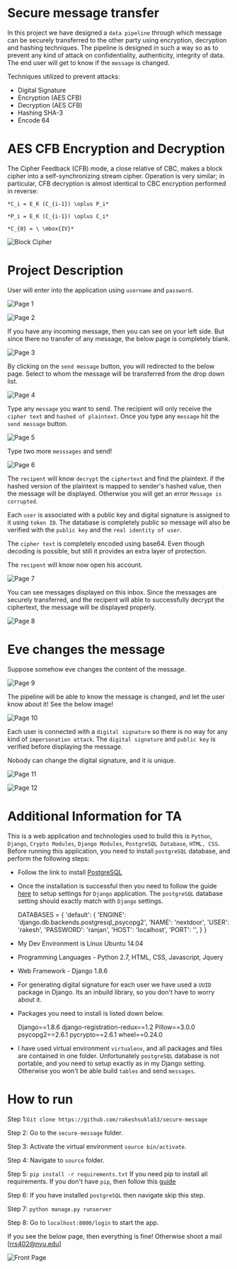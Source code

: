 # Secure message transfer 

In this project we have designed a `data pipeline` through which message can be securely transferred to the other party using encryption, decryption and hashing techniques. The pipeline is designed in such a way so as to prevent any kind of attack on confidentiality, authenticity, integrity of data. The end user will get to know if the `message` is changed.

Techniques utilized to prevent attacks:

* Digital Signature
* Encryption (AES CFB)
* Decryption (AES CFB)
* Hashing SHA-3
* Encode 64 

# AES CFB Encryption and Decryption
 
The Cipher Feedback (CFB) mode, a close relative of CBC, makes a block cipher into a self-synchronizing stream cipher. Operation is very similar; in particular, CFB decryption is almost identical to CBC encryption performed in reverse:

    *C_i = E_K (C_{i-1}) \oplus P_i*
    
    *P_i = E_K (C_{i-1}) \oplus C_i*
    
    *C_{0} = \ \mbox{IV}*

![Block Cipher](https://github.com/rakeshsukla53/secure-message/blob/master/static_cdn/staticfiles/img/Block_cipher.png)

# Project Description

User will enter into the application using `username` and `password`.

![Page 1](https://github.com/rakeshsukla53/secure-message/blob/master/static_cdn/staticfiles/img/Page%201.png)

![Page 2](https://github.com/rakeshsukla53/secure-message/blob/master/static_cdn/staticfiles/img/Page%202.png)

If you have any incoming message, then you can see on your left side. But since there no transfer of any message, the below page is completely blank.

![Page 3](https://github.com/rakeshsukla53/secure-message/blob/master/static_cdn/staticfiles/img/Page%203.png)

By clicking on the `send message` button, you will redirected to the below page. Select to whom the message will be transferred from the drop down list.
 
![Page 4](https://github.com/rakeshsukla53/secure-message/blob/master/static_cdn/staticfiles/img/Page%204.png)

Type any `message` you want to send. The recipient will only receive the `cipher text` and `hashed of plaintext`. Once you type any `message` hit the `send message` button.

![Page 5](https://github.com/rakeshsukla53/secure-message/blob/master/static_cdn/staticfiles/img/Page%205.png)

Type two more `messsages` and send!

![Page 6](https://github.com/rakeshsukla53/secure-message/blob/master/static_cdn/staticfiles/img/Page%206.png)

The `recipent` will know `decrypt` the `ciphertext` and find the plaintext. if the hashed version of the plaintext is mapped to sender's hashed value, then the message will be displayed. Otherwise you will get an error `Message is corrupted`.

Each `user` is associated with a public key and digital signature is assigned to it using `token ID`. The database is completely public so message will also be verified with the `public key` and the `real identity of user`.
 
The `cipher text` is completely encoded using base64. Even though decoding is possible, but still it provides an extra layer of protection.

The `recipent` will know now open his account.

![Page 7](https://github.com/rakeshsukla53/secure-message/blob/master/static_cdn/staticfiles/img/Page%207.png)

You can see messages displayed on this inbox. Since the messages are securely transferred, and the recipent will able to successfully decrypt the ciphertext, the message will be displayed properly.

![Page 8](https://github.com/rakeshsukla53/secure-message/blob/master/static_cdn/staticfiles/img/Page%208.png)

# Eve changes the message

Suppose somehow eve changes the content of the message.

![Page 9](https://github.com/rakeshsukla53/secure-message/blob/master/static_cdn/staticfiles/img/Page%209.png)

The pipeline will be able to know the message is changed, and let the user know about it! See the below image!

![Page 10](https://github.com/rakeshsukla53/secure-message/blob/master/static_cdn/staticfiles/img/Page%2010.png)

Each user is connected with a `digital signature` so there is no way for any kind of `impersonation attack`. The `digital signature` and `public key` is verified before displaying the message.

Nobody can change the digital signature, and it is unique.

![Page 11](https://github.com/rakeshsukla53/secure-message/blob/master/static_cdn/staticfiles/img/Page%2011.png)

![Page 12](https://github.com/rakeshsukla53/secure-message/blob/master/static_cdn/staticfiles/img/Page%2012.png)


# Additional Information for TA

This is a web application and technologies used to build this is `Python`, `Django`, `Crypto Modules`, `Django Modules`, `PostgreSQL Database`, `HTML, CSS`. Before running this application, you need to install `postgreSQL` database, and perform the following steps:

* Follow the link to install [PostgreSQL](https://github.com/codingforentrepreneurs/Guides/blob/master/all/install_postgresql_mac_&_linux.md)

* Once the installation is successful then you need to follow the guide [here](https://github.com/codingforentrepreneurs/Guides/blob/master/all/postgresql_and_django.md) to setup settings for `Django` application. The `postgreSQL` database setting should exactly match with `Django` settings.


    DATABASES = {
        'default': {
            'ENGINE': 'django.db.backends.postgresql_psycopg2',
            'NAME': 'nextdoor',
            'USER': 'rakesh',
            'PASSWORD': 'ranjan',
            'HOST': 'localhost',
            'PORT': '',
        }
    }

* My Dev Environment is Linux Ubuntu 14.04

* Programming Languages - Python 2.7, HTML, CSS, Javascript, Jquery

* Web Framework - Django 1.8.6
 
* For generating digital signature for each user we have used a `UUID` package in Django. Its an inbuild library, so you don't have to worry about it. 

* Packages you need to install is listed down below.

    Django==1.8.6
    django-registration-redux==1.2
    Pillow==3.0.0
    psycopg2==2.6.1
    pycrypto==2.6.1
    wheel==0.24.0

* I have used virtual environment `virtualenv`, and all packages and files are contained in one folder. Unfortunately `postgreSQL` database is not portable, and you need to setup exactly as in my Django setting. Otherwise you won't be able build `tables` and send `messages`. 

# How to run

Step 1:`Git clone https://github.com/rakeshsukla53/secure-message`

Step 2: Go to the `secure-message` folder. 

Step 3: Activate the virtual environment `source bin/activate`. 

Step 4: Navigate to `source` folder.

Step 5: `pip install -r requirements.txt` If you need pip to install all requirements. If you don't have `pip`, then follow this [guide](http://www.liquidweb.com/kb/how-to-install-pip-on-ubuntu-14-04-lts/)

Step 6: If you have installed `postgreSQL` then navigate skip this step.

Step 7: `python manage.py runserver`

Step 8: Go to `localhost:8000/login` to start the app.
 
If you see the below page, then everything is fine! Otherwise shoot a mail [rrs402@nyu.edu]
 

![Front Page](https://github.com/rakeshsukla53/secure-message/blob/master/source/static/img/Front%20Page.png)
 
 
 
 
 
 
 
 
 
 
 
 
 
 
 
 
 
 



